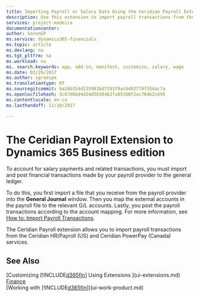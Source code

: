 ```yaml
---
title: Importing Payroll or Salary Data Using the Ceridian Payroll Extension | Microsoft Docs
description: Use this extension to import payroll transactions from the Ceridian HR/Payroll (US) and Ceridian PowerPay (Canada) services.
services: project-madeira
documentationcenter: 
author: SorenGP
ms.service: dynamics365-financials
ms.topic: article
ms.devlang: na
ms.tgt_pltfrm: na
ms.workload: na
ms. search.keywords: app, add-in, manifest, customize, salary, wage
ms.date: 03/29/2017
ms.author: sgroespe
ms.translationtype: HT
ms.sourcegitcommit: ba26b354d235981bd7291f9ac6402779f554ac7a
ms.openlocfilehash: 3c67d6bd4d24d5b58462fa05168f2ac764b2c695
ms.contentlocale: en-ca
ms.lasthandoff: 11/10/2017

---
```

# <a name="the-ceridian-payroll-extension-to-dynamics-365-business-edition"></a>The Ceridian Payroll Extension to Dynamics 365 Business edition 
To account for salary payments and related transactions, you must import and post financial transactions made by your payroll provider to the general ledger.

To do this, you first import a file that you receive from the payroll provider into the **General Journal** window. Then you map the external accounts in the payroll file to the relevant G/L accounts. Lastly, you post the payroll transactions according to the account mapping. For more information, see [How to: Import Payroll Transactions](finance-how-import-payroll-transactions.md).

The Ceridian Payroll extension allows you to import payroll transactions from the Ceridian HR/Payroll (US) and Ceridian PowerPay (Canada) services.

## <a name="see-also"></a>See Also
[Customizing [!INCLUDE[d365fin](includes/d365fin_md.md)] Using Extensions ](ui-extensions.md)    
[Finance](finance.md)    
[Working with [!INCLUDE[d365fin](includes/d365fin_md.md)]](ui-work-product.md)

